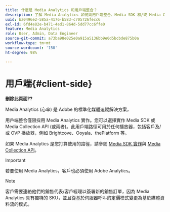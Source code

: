 ```yaml
---
title: 什麼是 Media Analytics 和用戶端整合？
description: 了解 Media Analytics 如何與用戶端整合、Media SDK 和/或 Media Collection API 搭配運作。
uuid: ba0496e2-585a-4176-b583-c705726fecc6
exl-id: 6fd4e82e-b471-4ed1-864d-5dd77cc6ffe0
feature: Media Analytics
role: User, Admin, Data Engineer
source-git-commit: a73ba98e025e0a915a5136bb9e0d5bcbde875b0a
workflow-type: tm+mt
source-wordcount: '150'
ht-degree: 98%

---
```


# 用戶端{#client-side}

**刪除此頁面??**

Media Analytics (心率) 是 Adobe 的標準化媒體追蹤解決方案，

用戶端整合僅限採用 Media Analytics 實作。您可以選擇實作 Media SDK 或 Media Collection API (或兩者)。此用戶端路徑可用於任何播放器，包括客戶及/或 OVP 播放器，例如 Brightcove、Ooyala、thePlatform 等。

如果 Media Analytics 是您打算使用的路徑，請參閱 [Media SDK 實作](/help/implementation/media-sdk/media-sdk-overview.md)與 [Media Collection API](/help/implementation/media-collection-api/mc-api-overview.md)。

>[!IMPORTANT]
>
>若要使用 Media Analytics，客戶也必須使用 Adobe Analytics。

>[!NOTE]
>
>客戶需要連絡他們的銷售代表/客戶經理以簽署新的銷售訂單，因為 Media Analytics 具有獨特的 SKU，並且從基於伺服器呼叫的定價模式變更為基於媒體資料流的模式。
